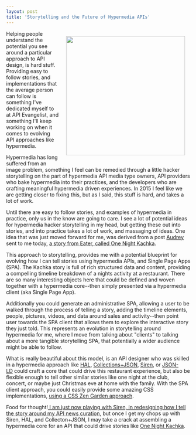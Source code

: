 ```yaml
---
layout: post
title: 'Storytelling and the Future of Hypermedia APIs'
---
```

<p><a href="http://www.eater.com/a/one-night-kachka"><img style="padding: 15px;" src="http://kinlane-productions.s3.amazonaws.com/api-evangelist-site/blog/one-night-at-kachka-eater.png" alt="" width="325" align="right" /></a></p>
<p>Helping people understand the potential you see around a particular approach to API design, is hard stuff. Providing easy to follow stories, and implementations that the average person can follow is something I've dedicated myself to at API Evangelist, and something I'll keep working on when it comes to evolving API approaches like hypermedia.&nbsp;</p>
<p>Hypermedia has long suffered from an image problem, something I feel can be remedied through a little hacker storytelling on the part of hypermedia API media type owners, API providers who bake hypermedia into their practices, and the developers who are crafting meaningful hypermedia driven experiences. In 2015 I feel like we are getting closer to fixing this, but as I said, this stuff is hard, and takes a lot of work.</p>
<p>Until there are easy to follow stories, and examples of hypermedia in practice, only us in the know are going to care. I see a lot of potential ideas for hypermedia hacker storytelling in my head, but getting these out into stories, and into practice takes a lot of work, and massaging of ideas. One idea that was just moved forward for me, was derived from a post <a href="https://twitter.com/audreywatters">Audrey</a> sent to me today,&nbsp;<a href="http://www.eater.com/a/one-night-kachka">a story from Eater, called One Night Kachka</a>.</p>
<p>This approach to storytelling, provides me with a potential blueprint for evolving how I can tell stories using hypermedia APIs, and Single Page Apps (SPA). The Kachka story is full of rich structured data and content, providing a compelling timeline breakdown of a nights activity at a restaurant. There are so many interesting objects here that could be defined and woven together with a hypermedia core--then simply presented via a hypermedia client (aka Single Page App).&nbsp;</p>
<p>Additionally you could generate an administrative SPA, allowing a user to be walked through the process of telling a story, adding the timeline elements, people, pictures, videos, and data around sales and activity--then point user towards the SPA client that allows them to explore the interactive story they just told. This represents an evolution in storytelling around hypermedia for me, where I move from talking about "clients" to talking about a more tangible storytelling SPA, that potentially a wider audience might be able to follow.</p>
<p>What is really beautiful about this model, is an API designer who was skilled in a hypermedia approach like&nbsp;<a href="http://stateless.co/hal_specification.html">HAL</a>,&nbsp;<a href="http://amundsen.com/media-types/collection/">Collections+JSON</a>,&nbsp;<a href="https://github.com/kevinswiber/siren">Siren</a>, or&nbsp;<a href="http://json-ld.org/">JSON-LD</a>&nbsp;could craft a core that could drive this restaurant experience, but also be flexible enough to tell other similar stories like one night at the club, concert, or maybe just Christmas eve at home with the family. With the SPA client approach, you could easily provide some amazing CSS implementations, <a href="http://www.csszengarden.com/">using a CSS Zen Garden approach</a>.&nbsp;</p>
<p>Food for thought!<a href="http://apievangelist.com/2015/05/11/a-good-example-of-hypermedia-api-using-the-siren-specification/"> I am just now playing with Siren, in redesigning how I tell the story around my API news curation</a>, but once I get my chops up with Siren, HAL, and Collecton+JSON, I may take a crack at assembling a hypermedia core for an API that could drive stories like&nbsp;<a href="http://www.eater.com/a/one-night-kachka">One Night Kachka</a>.</p>
